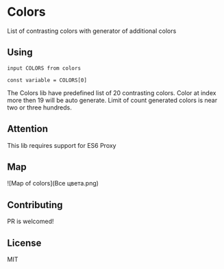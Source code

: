 # Colors
List of contrasting colors with generator of additional colors

## Using
```
input COLORS from colors

const variable = COLORS[0]
```

The Colors lib have predefined list of 20 contrasting colors. Color at index more then 19 will be auto generate. Limit of count generated colors is near two or three hundreds.

## Attention
This lib requires support for ES6 Proxy

## Map
![Map of colors](Все цвета.png)

## Contributing
PR is welcomed!

## License
MIT